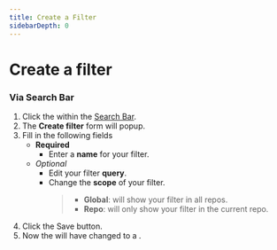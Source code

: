 ```yaml
---
title: Create a Filter
sidebarDepth: 0
---
```


# Create a filter

### Via Search Bar
1. Click the <GsfIcon icon="heartOutline"/> within the [Search Bar](/search-bar).
1. The **Create filter** form will popup.
1. Fill in the following fields
   - **Required**
      - Enter a **name** for your filter.
   - *Optional*
     - Edit your filter **query**.
     - Change the **scope** of your filter.
       > - **Global**: will show your filter in all repos.
       > - **Repo**: will only show your filter in the current repo.
1. Click the <GsfButton theme="success" sm>Save</GsfButton> button.
1. Now the <GsfIcon icon="heartOutline"/> will have changed to a <GsfIcon icon="heart"/>.